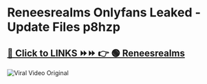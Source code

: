 
 # Reneesrealms Onlyfans Leaked - Update Files p8hzp

## <h2><a href="https://clipsfans.com/Reneesrealms&ref=git">🔗 Click to LINKS ⏩⏩ 👉 🟢 Reneesrealms </a></h2>

<a href="https://clipsfans.com/Reneesrealms&ref=git" rel="nofollow" data-target="animated-image.originalLink"><img src="https://i.ibb.co.com/xMMVF88/686577567.gif" alt="Viral Video Original" style="max-width: 100%; display: inline-block;" data-target="animated-image.originalImage"></a>

